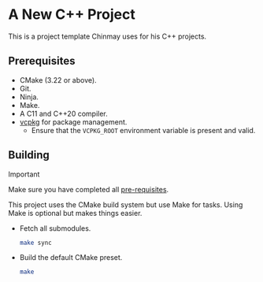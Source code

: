 # A New C++ Project

This is a project template Chinmay uses for his C++ projects.

## Prerequisites

* CMake (3.22 or above).
* Git.
* Ninja.
* Make.
* A C11 and C++20 compiler.
* [vcpkg](https://vcpkg.io/en/index.html) for package management.
  * Ensure that the `VCPKG_ROOT` environment variable is present and valid.

## Building

> [!IMPORTANT]
> Make sure you have completed all [pre-requisites](#prerequisites).

This project uses the CMake build system but use Make for tasks. Using Make is optional but makes things easier.

* Fetch all submodules.
  ```sh
  make sync
  ```
* Build the default CMake preset.
  ```sh
  make
  ```
